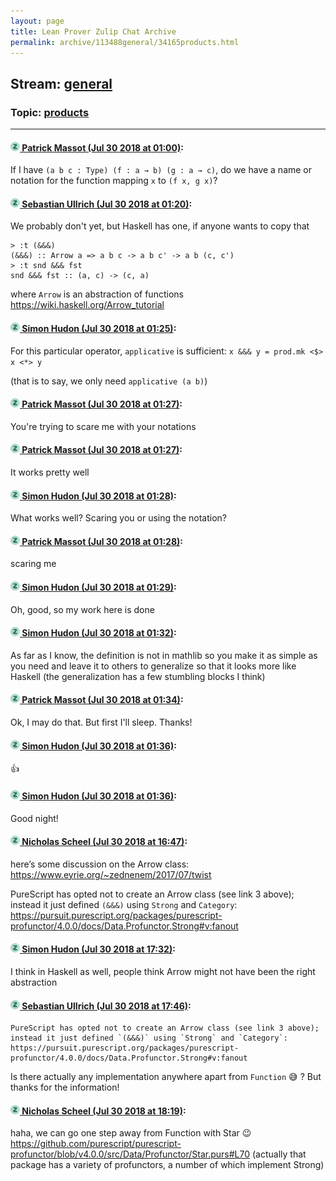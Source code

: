 ```yaml
---
layout: page
title: Lean Prover Zulip Chat Archive 
permalink: archive/113488general/34165products.html
---
```


## Stream: [general](index.html)
### Topic: [products](34165products.html)

---

#### [![Click to go to Zulip](../../assets/img/zulip2.png) Patrick Massot (Jul 30 2018 at 01:00)](https://leanprover.zulipchat.com/#narrow/stream/113488-general/topic/products/near/130544059):
If I have `(a b c : Type) (f : a → b) (g : a → c)`, do we have a name or notation for the function mapping `x` to `(f x, g x)`?

#### [![Click to go to Zulip](../../assets/img/zulip2.png) Sebastian Ullrich (Jul 30 2018 at 01:20)](https://leanprover.zulipchat.com/#narrow/stream/113488-general/topic/products/near/130545155):
We probably don't yet, but Haskell has one, if anyone wants to copy that
```
> :t (&&&)
(&&&) :: Arrow a => a b c -> a b c' -> a b (c, c')
> :t snd &&& fst
snd &&& fst :: (a, c) -> (c, a)
```
where `Arrow` is an abstraction of functions https://wiki.haskell.org/Arrow_tutorial

#### [![Click to go to Zulip](../../assets/img/zulip2.png) Simon Hudon (Jul 30 2018 at 01:25)](https://leanprover.zulipchat.com/#narrow/stream/113488-general/topic/products/near/130545270):
For this particular operator, `applicative` is sufficient: `x &&& y = prod.mk <$> x <*> y` 

(that is to say, we only need `applicative (a b)`)

#### [![Click to go to Zulip](../../assets/img/zulip2.png) Patrick Massot (Jul 30 2018 at 01:27)](https://leanprover.zulipchat.com/#narrow/stream/113488-general/topic/products/near/130545321):
You're trying to scare me with your notations

#### [![Click to go to Zulip](../../assets/img/zulip2.png) Patrick Massot (Jul 30 2018 at 01:27)](https://leanprover.zulipchat.com/#narrow/stream/113488-general/topic/products/near/130545322):
It works pretty well

#### [![Click to go to Zulip](../../assets/img/zulip2.png) Simon Hudon (Jul 30 2018 at 01:28)](https://leanprover.zulipchat.com/#narrow/stream/113488-general/topic/products/near/130545369):
What works well? Scaring you or using the notation?

#### [![Click to go to Zulip](../../assets/img/zulip2.png) Patrick Massot (Jul 30 2018 at 01:28)](https://leanprover.zulipchat.com/#narrow/stream/113488-general/topic/products/near/130545371):
scaring me

#### [![Click to go to Zulip](../../assets/img/zulip2.png) Simon Hudon (Jul 30 2018 at 01:29)](https://leanprover.zulipchat.com/#narrow/stream/113488-general/topic/products/near/130545382):
Oh, good, so my work here is done

#### [![Click to go to Zulip](../../assets/img/zulip2.png) Simon Hudon (Jul 30 2018 at 01:32)](https://leanprover.zulipchat.com/#narrow/stream/113488-general/topic/products/near/130545488):
As far as I know, the definition is not in mathlib so you make it as simple as you need and leave it to others to generalize so that it looks more like Haskell (the generalization has a few stumbling blocks I think)

#### [![Click to go to Zulip](../../assets/img/zulip2.png) Patrick Massot (Jul 30 2018 at 01:34)](https://leanprover.zulipchat.com/#narrow/stream/113488-general/topic/products/near/130545538):
Ok, I may do that. But first I'll sleep. Thanks!

#### [![Click to go to Zulip](../../assets/img/zulip2.png) Simon Hudon (Jul 30 2018 at 01:36)](https://leanprover.zulipchat.com/#narrow/stream/113488-general/topic/products/near/130545596):
:+1:

#### [![Click to go to Zulip](../../assets/img/zulip2.png) Simon Hudon (Jul 30 2018 at 01:36)](https://leanprover.zulipchat.com/#narrow/stream/113488-general/topic/products/near/130545597):
Good night!

#### [![Click to go to Zulip](../../assets/img/zulip2.png) Nicholas Scheel (Jul 30 2018 at 16:47)](https://leanprover.zulipchat.com/#narrow/stream/113488-general/topic/products/near/130583767):
here’s some discussion on the Arrow class: https://www.eyrie.org/~zednenem/2017/07/twist

PureScript has opted not to create an Arrow class (see link 3 above); instead it just defined `(&&&)` using `Strong` and `Category`: https://pursuit.purescript.org/packages/purescript-profunctor/4.0.0/docs/Data.Profunctor.Strong#v:fanout

#### [![Click to go to Zulip](../../assets/img/zulip2.png) Simon Hudon (Jul 30 2018 at 17:32)](https://leanprover.zulipchat.com/#narrow/stream/113488-general/topic/products/near/130586742):
I think in Haskell as well, people think Arrow might not have been the right abstraction

#### [![Click to go to Zulip](../../assets/img/zulip2.png) Sebastian Ullrich (Jul 30 2018 at 17:46)](https://leanprover.zulipchat.com/#narrow/stream/113488-general/topic/products/near/130587542):
```quote
PureScript has opted not to create an Arrow class (see link 3 above); instead it just defined `(&&&)` using `Strong` and `Category`: https://pursuit.purescript.org/packages/purescript-profunctor/4.0.0/docs/Data.Profunctor.Strong#v:fanout
```
Is there actually any implementation anywhere apart from `Function` :sweat_smile: ? But thanks for the information!

#### [![Click to go to Zulip](../../assets/img/zulip2.png) Nicholas Scheel (Jul 30 2018 at 18:19)](https://leanprover.zulipchat.com/#narrow/stream/113488-general/topic/products/near/130589452):
haha, we can go one step away from Function with Star :wink: https://github.com/purescript/purescript-profunctor/blob/v4.0.0/src/Data/Profunctor/Star.purs#L70 (actually that package has a variety of profunctors, a number of which implement Strong)

